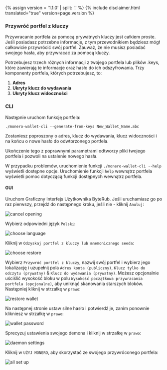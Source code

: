 {% assign version = '1.1.0' | split: '.' %}
{% include disclaimer.html translated="true" version=page.version %}
### Przywróć portfel z kluczy

Przywracanie portfela za pomocą prywatnych kluczy jest całkiem proste. Jeśli posiadasz potrzebne informacje, z tym przewodnikiem będziesz mógł całkowicie przywrócić swój portfel. Zauważ, że nie musisz posiadać swojego hasła, aby przywracać za pomocą kluczy.

Potrzebujesz trzech różnych informacji z twojego portfela lub plików .keys, które zawierają te informacje oraz hasło do ich odszyfrowania. Trzy komponenty portfela, których potrzebujesz, to:

1. **Adres**
2. **Ukryty klucz do wydawania**
3. **Ukryty klucz widoczności**


### CLI

Następnie uruchom funkcję portfela:

`./monero-wallet-cli --generate-from-keys New_Wallet_Name.abc`

Zostaniesz poproszony o adres, klucz do wydawania, klucz widoczności i na końcu o nowe hasło do odwtorzonego portfela.

Ukończenie tego z poprawnymi parametrami odtworzy pliki twojego portfela i pozwoli na ustalenie nowego hasła.

W przypadku problemów, uruchomienie funkcji `./monero-wallet-cli --help` wyświetli dostępne opcje. Uruchomienie funkcji `help` wewnątrz portfela wyświetli pomoc dotyczącą funkcji dostępnych wewnątrz portfela.

#### GUI

Uruchom Graficzny Interfejs Użytkownika ByteRub. Jeśli uruchamiasz go po raz pierwszy, przejdź do następnego kroku, jeśli nie - kliknij `Anuluj`:

![cancel opening](png/restore_from_keys/cancel-opening.png)

Wybierz odpowiedni język `Polski`:

![choose language](png/restore_from_keys/choose-language.png)

Kliknij w `Odzyskaj portfel z kluczy lub mnemonicznego seeda`:

![choose restore](png/restore_from_keys/choose-restore.png)

Wybierz `Przywróć portfel z kluczy`, nazwij swój portfel i wybierz jego lokalizację i uzupełnij pola `Adres konta (publiczny)`, `Klucz tylko do odczytu (prywatny)` & `Klucz do wydawania (prywatny)`. Możesz opcjonalnie uściślić wysokość bloku w polu `Wysokość początkowa przywracania portfela (opcjonalne)`, aby uniknąć skanowania starszych bloków. Następniej kliknij w strzałkę w `prawo`:

![restore wallet](png/restore_from_keys/restore-wallet.png)

Na następnej stronie ustaw silne hasło i potwierdź je, zanim ponownie klikniesz w strzałkę w `prawo`:

![wallet password](png/restore_from_keys/wallet-password.png)

Sprecyzuj ustawienia swojego demona i kliknij w strzałkę w `prawo`:

![daemon settings](png/restore_from_keys/daemon-settings.png)

Kliknij w `UŻYJ MONERO`, aby skorzystać ze swojego przywróconego portfela:

![all set up](png/restore_from_keys/all-set-up.png)

